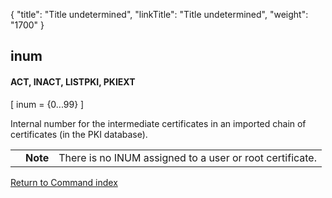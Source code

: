 {
    "title": "Title undetermined",
    "linkTitle": "Title undetermined",
    "weight": "1700"
}<span id="inum"></span>

## inum

#### ACT, INACT, LISTPKI, PKIEXT

\[ inum = {0...99} \]

Internal number for the intermediate certificates in an imported chain of certificates (in the PKI database).

<table>
   <tbody>
      <tr>
         <td>         </td>
         <td><span><strong>Note</strong></span>         </td>
         <td>There is no INUM assigned to a user or root certificate.         </td>
      </tr>
   </tbody>
</table>

[Return to Command index](../../)
